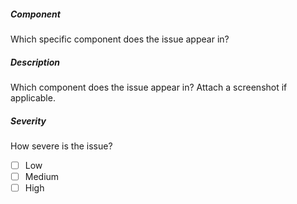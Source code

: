 ##### Component
Which specific component does the issue appear in?
##### Description
Which component does the issue appear in?
Attach a screenshot if applicable.
##### Severity
How severe is the issue? 
- [ ] Low
- [ ] Medium
- [ ] High
